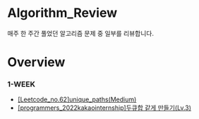 # Algorithm_Review
 매주 한 주간 풀었던 알고리즘 문제 중 일부를 리뷰합니다.
 
# Overview

### 1-WEEK

- [[Leetcode_no.62]unique_paths(Medium)](https://github.com/seoeunbae/Algorithm_Review.git)
- [[programmers_2022kakaointernship]두큐합 같게 만들기(Lv.3)](https://github.com/seoeunbae/Algorithm_Review.git)
